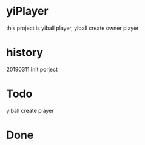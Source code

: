 # yiPlayer
this project is yiball player, yiball create owner player

# history
20190311 Init porject

# Todo
yiball create player

# Done
